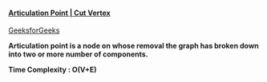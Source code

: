 #### [Articulation Point | Cut Vertex](https://www.youtube.com/watch?v=3t3JHswP7mw&list=PLgUwDviBIf0rGEWe64KWas0Nryn7SCRWw&index=26&t=1s)   
[GeeksforGeeks](https://www.geeksforgeeks.org/articulation-points-or-cut-vertices-in-a-graph/)   

**Articulation point is a node on whose removal the graph has broken down into two or more number of components.**   

**Time Complexity : O(V+E)**   
